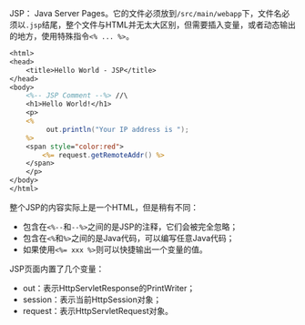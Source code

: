 JSP： Java Server Pages。它的文件必须放到`/src/main/webapp`下，文件名必须以`.jsp`结尾，整个文件与HTML并无太大区别，但需要插入变量，或者动态输出的地方，使用特殊指令`<% ... %>`。

```jsp
<html>
<head>
    <title>Hello World - JSP</title>
</head>
<body>
    <%-- JSP Comment --%> //\
    <h1>Hello World!</h1>
    <p>
    <%
         out.println("Your IP address is ");
    %>
    <span style="color:red">
        <%= request.getRemoteAddr() %>
    </span>
    </p>
</body>
</html>
```

整个JSP的内容实际上是一个HTML，但是稍有不同：

- 包含在`<%--`和`--%>`之间的是JSP的注释，它们会被完全忽略；
- 包含在`<%`和`%>`之间的是Java代码，可以编写任意Java代码；
- 如果使用`<%= xxx %>`则可以快捷输出一个变量的值。

JSP页面内置了几个变量：

- out：表示HttpServletResponse的PrintWriter；
- session：表示当前HttpSession对象；
- request：表示HttpServletRequest对象。